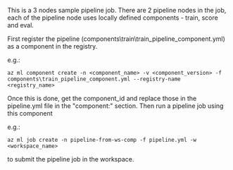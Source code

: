 This is a 3 nodes sample pipeline job. There are 2 pipeline nodes in the job, each of the pipeline node uses locally defined components - train, score and eval. 

First register the pipeline (components\train\train_pipeline_component.yml) as a component in the registry.

e.g.:
```
az ml component create -n <component_name> -v <component_version> -f components\train_pipeline_component.yml --registry-name <registry_name>
```

Once this is done, get the component_id and replace those in the  pipeline.yml file in the "component:" section. Then run a pipeline job using this component 


e.g.:
```
az ml job create -n pipeline-from-ws-comp -f pipeline.yml -w <workspace_name> 
```

 to submit the pipeline job in the workspace. 

